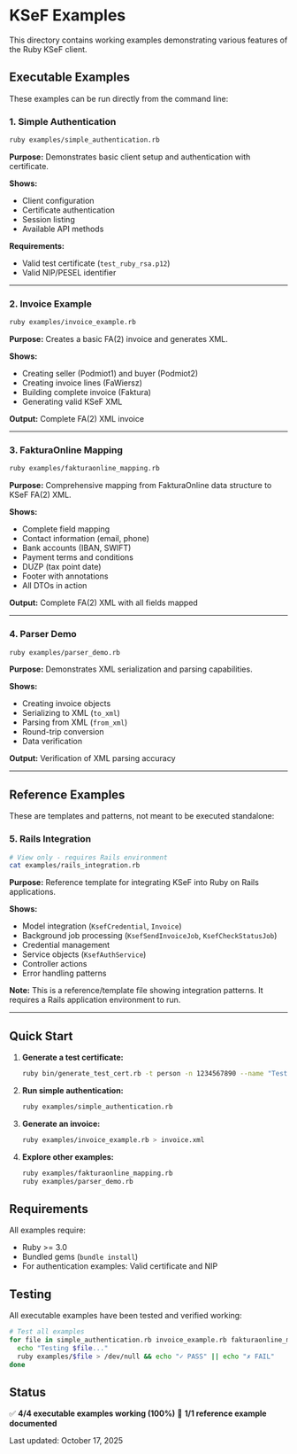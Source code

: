 # KSeF Examples

This directory contains working examples demonstrating various features of the Ruby KSeF client.

## Executable Examples

These examples can be run directly from the command line:

### 1. Simple Authentication
```bash
ruby examples/simple_authentication.rb
```

**Purpose:** Demonstrates basic client setup and authentication with certificate.

**Shows:**
- Client configuration
- Certificate authentication
- Session listing
- Available API methods

**Requirements:**
- Valid test certificate (`test_ruby_rsa.p12`)
- Valid NIP/PESEL identifier

---

### 2. Invoice Example
```bash
ruby examples/invoice_example.rb
```

**Purpose:** Creates a basic FA(2) invoice and generates XML.

**Shows:**
- Creating seller (Podmiot1) and buyer (Podmiot2)
- Creating invoice lines (FaWiersz)
- Building complete invoice (Faktura)
- Generating valid KSeF XML

**Output:** Complete FA(2) XML invoice

---

### 3. FakturaOnline Mapping
```bash
ruby examples/fakturaonline_mapping.rb
```

**Purpose:** Comprehensive mapping from FakturaOnline data structure to KSeF FA(2) XML.

**Shows:**
- Complete field mapping
- Contact information (email, phone)
- Bank accounts (IBAN, SWIFT)
- Payment terms and conditions
- DUZP (tax point date)
- Footer with annotations
- All DTOs in action

**Output:** Complete FA(2) XML with all fields mapped

---

### 4. Parser Demo
```bash
ruby examples/parser_demo.rb
```

**Purpose:** Demonstrates XML serialization and parsing capabilities.

**Shows:**
- Creating invoice objects
- Serializing to XML (`to_xml`)
- Parsing from XML (`from_xml`)
- Round-trip conversion
- Data verification

**Output:** Verification of XML parsing accuracy

---

## Reference Examples

These are templates and patterns, not meant to be executed standalone:

### 5. Rails Integration
```bash
# View only - requires Rails environment
cat examples/rails_integration.rb
```

**Purpose:** Reference template for integrating KSeF into Ruby on Rails applications.

**Shows:**
- Model integration (`KsefCredential`, `Invoice`)
- Background job processing (`KsefSendInvoiceJob`, `KsefCheckStatusJob`)
- Credential management
- Service objects (`KsefAuthService`)
- Controller actions
- Error handling patterns

**Note:** This is a reference/template file showing integration patterns. It requires a Rails application environment to run.

---

## Quick Start

1. **Generate a test certificate:**
   ```bash
   ruby bin/generate_test_cert.rb -t person -n 1234567890 --name "Test" -k rsa -o test_cert.p12 -p test123
   ```

2. **Run simple authentication:**
   ```bash
   ruby examples/simple_authentication.rb
   ```

3. **Generate an invoice:**
   ```bash
   ruby examples/invoice_example.rb > invoice.xml
   ```

4. **Explore other examples:**
   ```bash
   ruby examples/fakturaonline_mapping.rb
   ruby examples/parser_demo.rb
   ```

## Requirements

All examples require:
- Ruby >= 3.0
- Bundled gems (`bundle install`)
- For authentication examples: Valid certificate and NIP

## Testing

All executable examples have been tested and verified working:

```bash
# Test all examples
for file in simple_authentication.rb invoice_example.rb fakturaonline_mapping.rb parser_demo.rb; do
  echo "Testing $file..."
  ruby examples/$file > /dev/null && echo "✓ PASS" || echo "✗ FAIL"
done
```

## Status

✅ **4/4 executable examples working (100%)**
📘 **1/1 reference example documented**

Last updated: October 17, 2025
